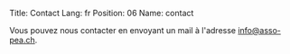 Title: Contact
Lang: fr
Position: 06
Name: contact

Vous pouvez nous contacter en envoyant un mail à l'adresse info@asso-pea.ch.
